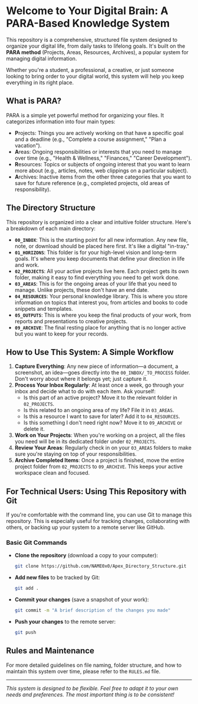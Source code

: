 # Welcome to Your Digital Brain: A PARA-Based Knowledge System

This repository is a comprehensive, structured file system designed to organize your digital life, from daily tasks to lifelong goals. It's built on the **PARA method** (Projects, Areas, Resources, Archives), a popular system for managing digital information.

Whether you're a student, a professional, a creative, or just someone looking to bring order to your digital world, this system will help you keep everything in its right place.

## What is PARA?

PARA is a simple yet powerful method for organizing your files. It categorizes information into four main types:

- **P**rojects: Things you are actively working on that have a specific goal and a deadline (e.g., "Complete a course assignment," "Plan a vacation").
- **A**reas: Ongoing responsibilities or interests that you need to manage over time (e.g., "Health & Wellness," "Finances," "Career Development").
- **R**esources: Topics or subjects of ongoing interest that you want to learn more about (e.g., articles, notes, web clippings on a particular subject).
- **A**rchives: Inactive items from the other three categories that you want to save for future reference (e.g., completed projects, old areas of responsibility).

## The Directory Structure

This repository is organized into a clear and intuitive folder structure. Here's a breakdown of each main directory:

- **`00_INBOX`**: This is the starting point for all new information. Any new file, note, or download should be placed here first. It's like a digital "in-tray."
- **`01_HORIZONS`**: This folder is for your high-level vision and long-term goals. It's where you keep documents that define your direction in life and work.
- **`02_PROJECTS`**: All your active projects live here. Each project gets its own folder, making it easy to find everything you need to get work done.
- **`03_AREAS`**: This is for the ongoing areas of your life that you need to manage. Unlike projects, these don't have an end date.
- **`04_RESOURCES`**: Your personal knowledge library. This is where you store information on topics that interest you, from articles and books to code snippets and templates.
- **`05_OUTPUTS`**: This is where you keep the final products of your work, from reports and presentations to creative projects.
- **`09_ARCHIVE`**: The final resting place for anything that is no longer active but you want to keep for your records.

## How to Use This System: A Simple Workflow

1.  **Capture Everything**: Any new piece of information—a document, a screenshot, an idea—goes directly into the `00_INBOX/_TO_PROCESS` folder. Don't worry about where it belongs yet; just capture it.
2.  **Process Your Inbox Regularly**: At least once a week, go through your inbox and decide what to do with each item. Ask yourself:
    -   Is this part of an active project? Move it to the relevant folder in `02_PROJECTS`.
    -   Is this related to an ongoing area of my life? File it in `03_AREAS`.
    -   Is this a resource I want to save for later? Add it to `04_RESOURCES`.
    -   Is this something I don't need right now? Move it to `09_ARCHIVE` or delete it.
3.  **Work on Your Projects**: When you're working on a project, all the files you need will be in its dedicated folder under `02_PROJECTS`.
4.  **Review Your Areas**: Regularly check in on your `03_AREAS` folders to make sure you're staying on top of your responsibilities.
5.  **Archive Completed Items**: Once a project is finished, move the entire project folder from `02_PROJECTS` to `09_ARCHIVE`. This keeps your active workspace clean and focused.

## For Technical Users: Using This Repository with Git

If you're comfortable with the command line, you can use Git to manage this repository. This is especially useful for tracking changes, collaborating with others, or backing up your system to a remote server like GitHub.

### Basic Git Commands

-   **Clone the repository** (download a copy to your computer):

    ```bash
    git clone https://github.com/NAME0x0/Apex_Directory_Structure.git
    ```

-   **Add new files** to be tracked by Git:

    ```bash
    git add .
    ```

-   **Commit your changes** (save a snapshot of your work):

    ```bash
    git commit -m "A brief description of the changes you made"
    ```

-   **Push your changes** to the remote server:

    ```bash
    git push
    ```

## Rules and Maintenance

For more detailed guidelines on file naming, folder structure, and how to maintain this system over time, please refer to the `RULES.md` file.

---

*This system is designed to be flexible. Feel free to adapt it to your own needs and preferences. The most important thing is to be consistent!*
